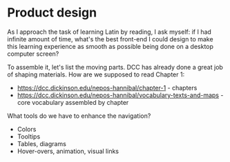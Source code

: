 # Product design

As I approach the task of learning Latin by reading, I ask myself: if I had infinite amount of time, what's the best front-end I could design to make this learning experience as smooth as possible being done on a desktop computer screen?

To assemble it, let's list the moving parts. DCC has already done a great job of shaping materials. How are we supposed to read Chapter 1:
- https://dcc.dickinson.edu/nepos-hannibal/chapter-1 - chapters
- https://dcc.dickinson.edu/nepos-hannibal/vocabulary-texts-and-maps - core vocabulary assembled by chapter

What tools do we have to enhance the navigation?
- Colors
- Tooltips
- Tables, diagrams
- Hover-overs, animation, visual links

